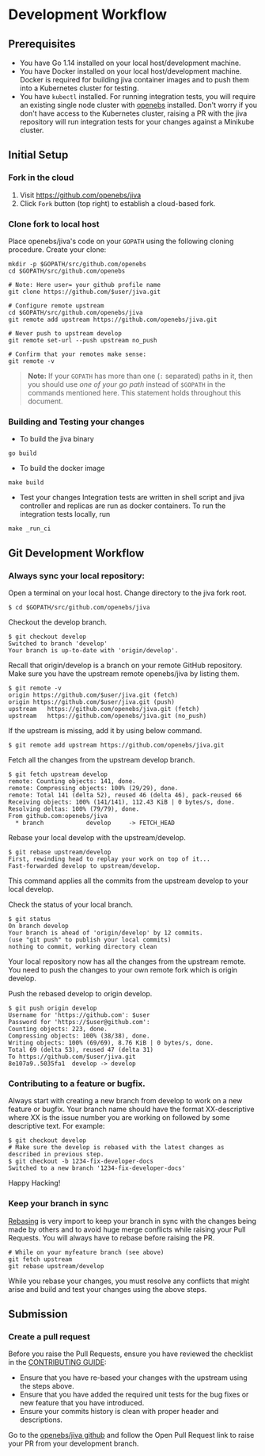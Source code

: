 # Development Workflow

## Prerequisites

* You have Go 1.14 installed on your local host/development machine.
* You have Docker installed on your local host/development machine. Docker is required for building jiva container images and to push them into a Kubernetes cluster for testing.
* You have `kubectl` installed. For running integration tests, you will require an existing single node cluster with [openebs](https://blog.openebs.io/how-to-install-openebs-with-kubernetes-using-minikube-2ed488dff1c2) installed. Don't worry if you don't have access to the Kubernetes cluster, raising a PR with the jiva repository will run integration tests for your changes against a Minikube cluster.

## Initial Setup

### Fork in the cloud

1. Visit https://github.com/openebs/jiva
2. Click `Fork` button (top right) to establish a cloud-based fork.

### Clone fork to local host

Place openebs/jiva's code on your `GOPATH` using the following cloning procedure.
Create your clone:

```
mkdir -p $GOPATH/src/github.com/openebs
cd $GOPATH/src/github.com/openebs

# Note: Here user= your github profile name
git clone https://github.com/$user/jiva.git

# Configure remote upstream
cd $GOPATH/src/github.com/openebs/jiva
git remote add upstream https://github.com/openebs/jiva.git

# Never push to upstream develop
git remote set-url --push upstream no_push

# Confirm that your remotes make sense:
git remote -v
```
> **Note:** If your `GOPATH` has more than one (`:` separated) paths in it, then you should use *one of your go path* instead of `$GOPATH` in the commands mentioned here. This statement holds throughout this document.

### Building and Testing your changes

* To build the jiva binary
```
go build
```

* To build the docker image
```
make build
```

* Test your changes
Integration tests are written in shell script and jiva controller and replicas are run as docker containers.
To run the integration tests locally, run
```
make _run_ci
```

## Git Development Workflow

### Always sync your local repository:
Open a terminal on your local host. Change directory to the jiva fork root.

```
$ cd $GOPATH/src/github.com/openebs/jiva
```

 Checkout the develop branch.

 ```
 $ git checkout develop
 Switched to branch 'develop'
 Your branch is up-to-date with 'origin/develop'.
 ```

 Recall that origin/develop is a branch on your remote GitHub repository.
 Make sure you have the upstream remote openebs/jiva by listing them.

 ```
 $ git remote -v
 origin	https://github.com/$user/jiva.git (fetch)
 origin	https://github.com/$user/jiva.git (push)
 upstream	https://github.com/openebs/jiva.git (fetch)
 upstream	https://github.com/openebs/jiva.git (no_push)
 ```

 If the upstream is missing, add it by using below command.

 ```
 $ git remote add upstream https://github.com/openebs/jiva.git
 ```
 Fetch all the changes from the upstream develop branch.

 ```
 $ git fetch upstream develop
 remote: Counting objects: 141, done.
 remote: Compressing objects: 100% (29/29), done.
 remote: Total 141 (delta 52), reused 46 (delta 46), pack-reused 66
 Receiving objects: 100% (141/141), 112.43 KiB | 0 bytes/s, done.
 Resolving deltas: 100% (79/79), done.
 From github.com:openebs/jiva
   * branch            develop     -> FETCH_HEAD
 ```

 Rebase your local develop with the upstream/develop.

 ```
 $ git rebase upstream/develop
 First, rewinding head to replay your work on top of it...
 Fast-forwarded develop to upstream/develop.
 ```
 This command applies all the commits from the upstream develop to your local develop.

 Check the status of your local branch.

 ```
 $ git status
 On branch develop
 Your branch is ahead of 'origin/develop' by 12 commits.
 (use "git push" to publish your local commits)
 nothing to commit, working directory clean
 ```
 Your local repository now has all the changes from the upstream remote. You need to push the changes to your own remote fork which is origin develop.

 Push the rebased develop to origin develop.

 ```
 $ git push origin develop
 Username for 'https://github.com': $user
 Password for 'https://$user@github.com':
 Counting objects: 223, done.
 Compressing objects: 100% (38/38), done.
 Writing objects: 100% (69/69), 8.76 KiB | 0 bytes/s, done.
 Total 69 (delta 53), reused 47 (delta 31)
 To https://github.com/$user/jiva.git
 8e107a9..5035fa1  develop -> develop
 ```

### Contributing to a feature or bugfix.

Always start with creating a new branch from develop to work on a new feature or bugfix. Your branch name should have the format XX-descriptive where XX is the issue number you are working on followed by some descriptive text. For example:

 ```
 $ git checkout develop
 # Make sure the develop is rebased with the latest changes as described in previous step.
 $ git checkout -b 1234-fix-developer-docs
 Switched to a new branch '1234-fix-developer-docs'
 ```
Happy Hacking!

### Keep your branch in sync

[Rebasing](https://git-scm.com/docs/git-rebase) is very import to keep your branch in sync with the changes being made by others and to avoid huge merge conflicts while raising your Pull Requests. You will always have to rebase before raising the PR.

```
# While on your myfeature branch (see above)
git fetch upstream
git rebase upstream/develop
```

While you rebase your changes, you must resolve any conflicts that might arise and build and test your changes using the above steps.

## Submission

### Create a pull request

Before you raise the Pull Requests, ensure you have reviewed the checklist in the [CONTRIBUTING GUIDE](../CONTRIBUTING.md):
- Ensure that you have re-based your changes with the upstream using the steps above.
- Ensure that you have added the required unit tests for the bug fixes or new feature that you have introduced.
- Ensure your commits history is clean with proper header and descriptions.

Go to the [openebs/jiva github](https://github.com/openebs/jiva) and follow the Open Pull Request link to raise your PR from your development branch.

